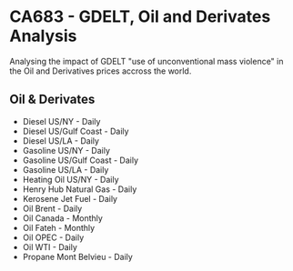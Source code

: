 # CA683 - GDELT, Oil and Derivates Analysis

Analysing the impact of GDELT "use of unconventional mass violence" in the Oil and Derivatives prices accross the world.

Oil & Derivates
---------------
* Diesel US/NY - Daily
* Diesel US/Gulf Coast - Daily
* Diesel US/LA - Daily
* Gasoline US/NY - Daily
* Gasoline US/Gulf Coast - Daily
* Gasoline US/LA - Daily
* Heating Oil US/NY - Daily
* Henry Hub Natural Gas - Daily
* Kerosene Jet Fuel - Daily
* Oil Brent - Daily
* Oil Canada - Monthly
* Oil Fateh - Monthly
* Oil OPEC - Daily
* Oil WTI - Daily
* Propane Mont Belvieu - Daily
